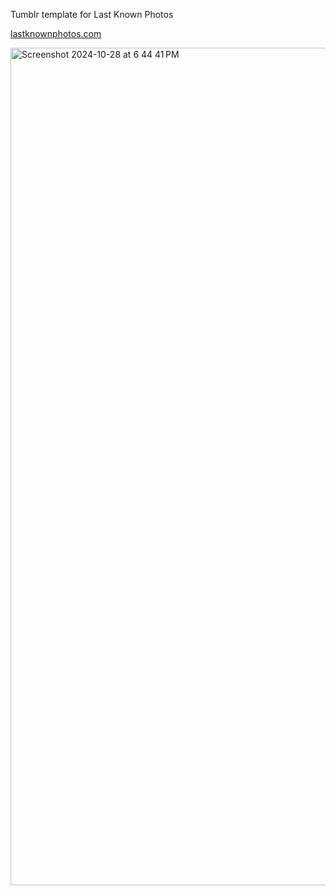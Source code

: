 Tumblr template for Last Known Photos

[lastknownphotos.com](https://lastknownphoto.com/)


<img width="1340" alt="Screenshot 2024-10-28 at 6 44 41 PM" src="https://github.com/user-attachments/assets/c1a58eea-aab9-400b-b113-7f19b1422369">
